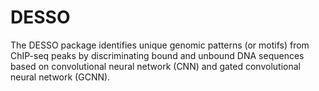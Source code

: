# DESSO
The DESSO package identifies unique genomic patterns (or motifs) from ChIP-seq peaks by discriminating bound and unbound DNA sequences
based on convolutional neural network (CNN) and gated convolutional neural network (GCNN).
